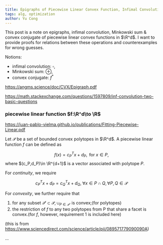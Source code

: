 ```yaml
---
title: Epigraphs of Piecewise Linear Convex Function, Infimal Convolution & Minkowski Sum
tags: alg, optimization
author: Yu Cong
---
```


This post is a note on epigraphs, infimal convolution, Minkowski sum & convex conjugate of piecewise linear convex functions in $\R^d$. I want to provide proofs for relations between these operations and counterexamples for wrong guesses.

Notions:

- infimal convolution: $\square$,
- Minkowski sum: $\oplus$,
- convex conjugate: $f^*$

<https://angms.science/doc/CVX/Epigraph.pdf>

<https://math.stackexchange.com/questions/1597809/inf-convolution-two-basic-questions>

### piecewise linear function $f:\R^d\to \R$

<https://juan-pablo-vielma.github.io/publications/Fitting-Piecewise-Linear.pdf>

Let $\mathcal P$ be a set of bounded convex polytopes in $\R^d$. A piecewise linear function $f$ can be defined as 

$$
f(x)=c_P^T x+d_P, \text{ for } x\in P,
$$
where $(c_P,d_P)\in \R^{d+1}$ is a vector associated with polytope $P$.

For *continuity*, we require

$$
c_P^T x+d_P=c_Q^T x+d_Q, \; \forall x\in P\cap Q, \forall P,Q\in \mathcal{P}
$$

For *convexity*, we further require that 

1. for any subset $\mathcal{P'}\subset \mathcal P$, $\cup_{P\in \mathcal P'}$ is convex;(for polytopes)
2. the restriction of $f$ to any two polytopes from P that share a facet is convex.(for $f$, however, requirement 1 is included here)

(this is from  <https://www.sciencedirect.com/science/article/pii/089571779090090A>)

...

<!-- ::: Problem
Find the square root of a integer n, without using the built in sqrt function. (The range of the result was not specified, I assume it's double)
:::

::: Proof
aaa
:::


aa `sdf` -->